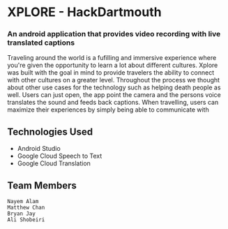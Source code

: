 # XPLORE - HackDartmouth

### An android application that provides video recording with live translated captions

Traveling around the world is a fufilling and immersive experience where you're given the opportunity to learn a lot about different cultures. Xplore was built with the goal in mind to provide travelers the ability to connect with other cultures on a greater level. Throughout the process we thought about other use cases for the technology such as helping death people as well. 
Users can just open, the app point the camera and the persons voice translates the sound and feeds back captions. When travelling, users can maximize their experiences by simply being able to communicate with

## Technologies Used
- Android Studio
- Google Cloud Speech to Text
- Google Cloud Translation 


## Team Members 
    Nayem Alam
    Matthew Chan
    Bryan Jay
    Ali Shobeiri

